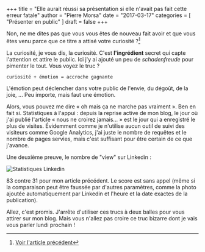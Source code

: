 +++
title      = "Elle aurait réussi sa présentation si elle n'avait pas fait cette erreur fatale"
author     = "Pierre Morsa"
date       = "2017-03-17"
categories = [ "Présenter en public" ]
draft      = false
+++

Non, ne me dites pas que vous vous êtes de nouveau fait avoir et que vous êtes venu parce que ce titre a attisé votre curiosité ?[^1]

La curiosité, je vous dis, la curiosité. C'est **l'ingrédient** secret qui capte l'attention et attire le public. Ici j'y ai ajouté un peu de *schadenfreude* pour pimenter le tout. Vous voyez le truc ?

```curiosité + émotion = accroche gagnante```

L'émotion peut déclencher dans votre public de l'envie, du dégoût, de la joie, ... Peu importe, mais faut une émotion.

Alors, vous pouvez me dire « oh mais ça ne marche pas vraiment ». Ben en fait si. Statistiques à l'appui : depuis la reprise active de mon blog, le jour où j'ai publié l'article  « nous ne croirez jamais... » est le jour qui a enregistré le plus de visites. Évidemment comme je n'utilise aucun outil de suivi des visiteurs comme Google Analytics, j'ai juste le nombre de requêtes et le nombre de pages servies, mais c'est suffisant pour être certain de ce que j'avance.

Une deuxième preuve, le nombre de "view" sur Linkedin :

![Statistiques Linkedin](/pictures/2017/03/linquedain.jpg)

83 contre 31 pour mon article précédent. Le score est sans appel (même si la comparaison peut être faussée par d'autres paramètres, comme la photo ajoutée automatiquement par Linkedin et l'heure et la date exactes de la publication).

Allez, c'est promis. J'arrête d'utiliser ces trucs à deux balles pour vous attirer sur mon blog. Mais vous n'allez pas croire ce   truc bizarre dont je vais vous parler lundi prochain !

[^1]: [Voir l'article précédent](/post/2017-03-13-accroche-catper-attention-public-presentation/)